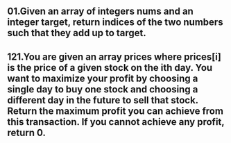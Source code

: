 01.Given an array of integers nums and an integer target, return indices of the two numbers such that they add up to target. 
---
121.You are given an array prices where prices[i] is the price of a given stock on the ith day.
You want to maximize your profit by choosing a single day to buy one stock and choosing a different day in the future to sell that stock.
Return the maximum profit you can achieve from this transaction. If you cannot achieve any profit, return 0.
---
